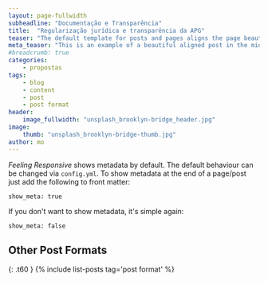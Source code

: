 ```yaml
---
layout: page-fullwidth
subheadline: "Documentação e Transparência"
title:  "Regularização jurídica e transparência da APG"
teaser: "The default template for posts and pages aligns the page beautifully in the middle. <strong>But</strong> you can customize posts/pages easily via switches in the front matter to <em>get a sidebar</em> and/or to <em>turn off meta-information</em> at the end of the page like categories, tags and dates."
meta_teaser: "This is an example of a beautiful aligned post in the middle. There is no sidebar to distract the reader. The difference to the Page-Template is, that you find meta-information at the bottom of the post."
#breadcrumb: true
categories:
    - propostas
tags:
    - blog
    - content
    - post
    - post format
header:
    image_fullwidth: "unsplash_brooklyn-bridge_header.jpg"
image:
    thumb: "unsplash_brooklyn-bridge-thumb.jpg"
author: mo
---
```

*Feeling Responsive* shows metadata by default. The default behaviour can be changed via `config.yml`. To show metadata at the end of a page/post just add the following to front matter:
<!--more-->

~~~
show_meta: true
~~~

If you don't want to show metadata, it's simple again:

~~~
show_meta: false
~~~


## Other Post Formats
{: .t60 }
{% include list-posts tag='post format' %}

